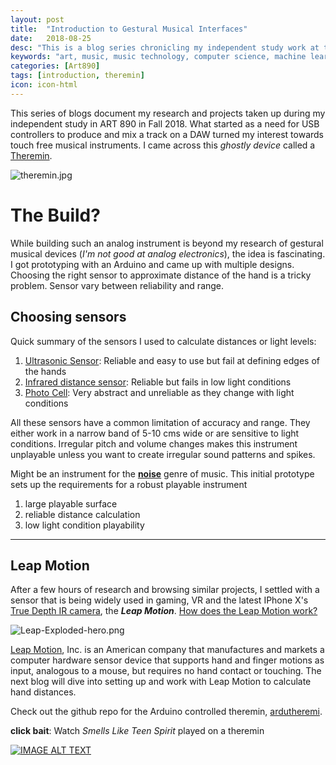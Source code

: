 ```yaml
---
layout: post
title:  "Introduction to Gestural Musical Interfaces"
date:   2018-08-25
desc: "This is a blog series chronicling my independent study work at the DX Media Lab, Kansas State University."
keywords: "art, music, music technology, computer science, machine learning, media arts, research, independent study"
categories: [Art890]
tags: [introduction, theremin]
icon: icon-html
---
```

This series of blogs document my research and projects taken up during my independent study in ART 890 in Fall 2018. What started as a need for USB controllers to produce and mix a track on a DAW turned my interest towards touch free musical instruments. I came across this *ghostly device* called a [Theremin](https://en.wikipedia.org/wiki/Theremin "Wikipedia: Theremin").

![theremin.jpg](https://upload.wikimedia.org/wikipedia/commons/thumb/c/c8/Etherwave_Theremin_Kit.jpg/500px-Etherwave_Theremin_Kit.jpg)

# **The Build?**
While building such an analog instrument is beyond my research of gestural musical devices (*I'm not good at analog electronics*), the idea is fascinating. I got prototyping with an Arduino and came up with multiple designs. Choosing the right sensor to approximate distance of the hand is a tricky problem. Sensor vary between reliability and range. 

## Choosing sensors
Quick summary of the sensors I used to calculate distances or light levels:

1. [Ultrasonic Sensor](https://www.sparkfun.com/products/13959): Reliable and easy to use but fail at defining edges of the hands
2. [Infrared distance sensor](https://www.adafruit.com/product/164?gclid=CjwKCAiAl7PgBRBWEiwAzFhmmjPzgxa25XUHEoyhhUs8gs9ze6MXPfCK2L1hJPB11AbE9sibl4VSTxoCAwYQAvD_BwE): Reliable but fails in low light conditions
3. [Photo Cell](https://www.adafruit.com/product/161): Very abstract and unreliable as they change with light conditions

All these sensors have a common limitation of accuracy and range. They either work in a narrow band of 5-10 cms wide or are sensitive to light conditions. Irregular pitch and volume changes makes this instrument unplayable unless you want to create irregular sound patterns and spikes. 

Might be an instrument for the **[noise](https://www.youtube.com/watch?v=dGrN6PeIiOU)** genre of music. This initial prototype sets up the requirements for a robust playable instrument
1. large playable surface
2. reliable distance calculation
3. low light condition playability

---
## **Leap Motion**
After a few hours of research and browsing similar projects, I settled with a sensor that is being widely used in gaming, VR and the latest IPhone X's [True Depth IR camera](https://support.apple.com/en-us/HT208108), the ***Leap Motion***. [How does the Leap Motion work?](http://blog.leapmotion.com/hardware-to-software-how-does-the-leap-motion-controller-work/)

![Leap-Exploded-hero.png](http://blog.leapmotion.com/wp-content/uploads/2014/08/Leap-Exploded-hero.png) 

[Leap Motion](https://en.wikipedia.org/wiki/Leap_Motion), Inc. is an American company that manufactures and markets a computer hardware sensor device that supports hand and finger motions as input, analogous to a mouse, but requires no hand contact or touching. The next blog will dive into setting up and work with Leap Motion to calculate hand distances.

Check out the github repo for the Arduino controlled theremin, [ardutheremi](https://github.com/sandcobainer/ardutheremi). 

**click bait**: Watch *Smells Like Teen Spirit* played on a theremin

[![IMAGE ALT TEXT](http://img.youtube.com/vi/Wpwn2LVy9eA/0.jpg)](https://www.youtube.com/watch?v=Wpwn2LVy9eA "Video Title")
